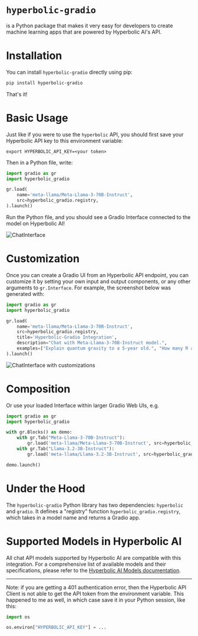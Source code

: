 # `hyperbolic-gradio`

is a Python package that makes it very easy for developers to create machine learning apps that are powered by Hyperbolic AI's API.

# Installation

You can install `hyperbolic-gradio` directly using pip:

```bash
pip install hyperbolic-gradio
```

That's it! 

# Basic Usage

Just like if you were to use the `hyperbolic` API, you should first save your Hyperbolic API key to this environment variable:

```
export HYPERBOLIC_API_KEY=<your token>
```

Then in a Python file, write:

```python
import gradio as gr
import hyperbolic_gradio

gr.load(
    name='meta-llama/Meta-Llama-3-70B-Instruct',
    src=hyperbolic_gradio.registry,
).launch()
```

Run the Python file, and you should see a Gradio Interface connected to the model on Hyperbolic AI!

![ChatInterface](https://github.com/HyperbolicLabs/hyperbolic-gradio/blob/master/chatinterface.png)

# Customization 

Once you can create a Gradio UI from an Hyperbolic API endpoint, you can customize it by setting your own input and output components, or any other arguments to `gr.Interface`. For example, the screenshot below was generated with:

```py
import gradio as gr
import hyperbolic_gradio

gr.load(
    name='meta-llama/Meta-Llama-3-70B-Instruct',
    src=hyperbolic_gradio.registry,
    title='Hyperbolic-Gradio Integration',
    description="Chat with Meta-Llama-3-70B-Instruct model.",
    examples=["Explain quantum gravity to a 5-year old.", "How many R are there in the word Strawberry?"]
).launch()
```
![ChatInterface with customizations](https://github.com/HyperbolicLabs/hyperbolic-gradio/blob/master/hyperbolic-gradio.png)

# Composition

Or use your loaded Interface within larger Gradio Web UIs, e.g.

```python
import gradio as gr
import hyperbolic_gradio

with gr.Blocks() as demo:
    with gr.Tab("Meta-Llama-3-70B-Instruct"):
        gr.load('meta-llama/Meta-Llama-3-70B-Instruct', src=hyperbolic_gradio.registry)
    with gr.Tab("Llama-3.2-3B-Instruct"):
        gr.load('meta-llama/Llama-3.2-3B-Instruct', src=hyperbolic_gradio.registry)

demo.launch()
```

# Under the Hood

The `hyperbolic-gradio` Python library has two dependencies: `hyperbolic` and `gradio`. It defines a "registry" function `hyperbolic_gradio.registry`, which takes in a model name and returns a Gradio app.

# Supported Models in Hyperbolic AI

All chat API models supported by Hyperbolic AI are compatible with this integration. For a comprehensive list of available models and their specifications, please refer to the [Hyperbolic AI Models documentation](https://platform.hyperbolic.ai/docs/models).

-------

Note: if you are getting a 401 authentication error, then the Hyperbolic API Client is not able to get the API token from the environment variable. This happened to me as well, in which case save it in your Python session, like this:

```py
import os

os.environ["HYPERBOLIC_API_KEY"] = ...
```
